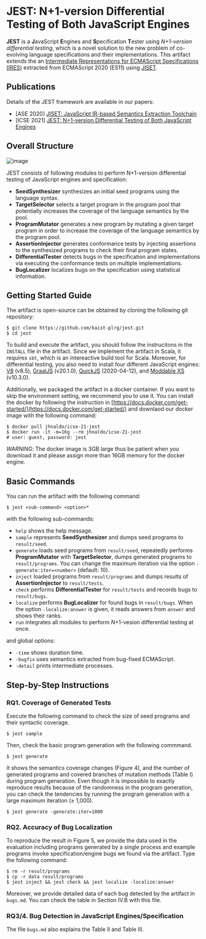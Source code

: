 # JEST: N+1-version Differential Testing of Both JavaScript Engines

**JEST** is a **J**avaScript **E**ngines and **S**pecification **T**ester using
_N+1-version differential testing_, which is a novel solution to the new
problem of co-evolving language specifications and their implementations.  This
artifact extends the an [Intermediate Representations for ECMAScript
Specifications (IRES)](https://github.com/kaist-plrg/ires) extracted from
ECMAScript 2020 (ES11) using [JISET](https://github.com/kaist-plrg/jiset).

## Publications

Details of the JEST framework are available in our papers:
- [ASE 2020] [JISET: JavaScript IR-based Semantics Extraction
  Toolchain](https://doi.org/10.1145/3324884.3416632)
- [ICSE 2021] [JEST: N+1-version Differential Testing of Both JavaScript
  Engines](https://doi.org/10.1109/ICSE43902.2021.00015)

## Overall Structure

![image](https://user-images.githubusercontent.com/6766660/103853229-ee944680-50f0-11eb-8927-f45fe9d3e9c1.png)

JEST consists of following modules to perform N+1-version
differential testing of JavaScript engines and specification:
- **SeedSynthesizer** synthesizes an initial seed programs using the language
  syntax.
- **TargetSelector** selects a target program in the program pool that
  potentially increases the coverage of the language semantics by the pool.
- **ProgramMutator** generates a new program by mutating a given target program
  in order to increase the coverage of the language semantics by the program
  pool.
- **AssertionInjector** generates conformance tests by injecting assertions to
  the synthesized programs to check their final program states.
- **DifferentialTester** detects bugs in the specification and implementations
  via executing the conformance tests on multiple implementations.
- **BugLocalizer** localizes bugs on the specification using statistical
  information.

## Getting Started Guide
The artifact is open-source can be obtained by cloning the following git
repository:
```
$ git clone https://github.com/kaist-plrg/jest.git
$ cd jest
```
To build and execute the artifact, you should follow the instrucitons in the
`INSTALL` file in the artifact.  Since we implement the artifact in
Scala, it requires `sbt`, which is an intereactive build tool for Scala.
Moreover, for differential testing, you also need to install four different
JavaScript engines: [V8](https://v8.dev/) (v8.5),
[GraalJS](https://github.com/oracle/graaljs) (v20.1.0),
[QuickJS](https://bellard.org/quickjs/) (2020-04-12), and [Moddable
XS](https://github.com/Moddable-OpenSource/moddable) (v10.3.0).

Additionally, we packaged the artifact in a docker container.  If you want to
skip the environment setting, we recommend you to use it.  You can install the
docker by following the instruction in
[https://docs.docker.com/get-started/](https://docs.docker.com/get-started/)
and downlaod our docker image with the following command:
```
$ docker pull jhnaldo/icse-21-jest
$ docker run -it -m=16g --rm jhnaldo/icse-21-jest
# user: guest, password: jest
```
_WARNING_: The docker image is 3GB large thus be patient when you
download it and please assign more than 16GB memory for the docker engine.

## Basic Commands

You can run the artifact with the following command:
```
$ jest <sub-command> <option>*
```
with the following sub-commands:
- `help` shows the help message.
- `sample` represents **SeedSynthesizer** and dumps seed
    programs to `result/seed`.
- `generate` loads seed programs from `result/seed`,
    repeatedly performs **ProgramMutator** with **TargetSelector**,
    dumps generated programs to `result/programs`. You can change the
    maximum iteration via the option `-generate:iter=<number>` (default:
    10).
- `inject` loaded programs from `result/programs` and dumps
    results of **AssertionInjector** to `result/tests`.
- `check` performs **DifferentialTester** for
    `result/tests` and records bugs to `result/bugs`.
- `localize` performs **BugLocalizer** for found bugs in
    `result/bugs`. When the option `-localize:answer` is given, it
    reads answers from `answer` and shows their ranks.
- `run` integrates all modules to perform $N$+1-vesion differential
    testing at once.

and global options:
- `-time` shows duration time.
- `-bugfix` uses semantics extracted from bug-fixed ECMAScript.
- `-detail` prints intermediate processes.


## Step-by-Step Instructions

### RQ1. Coverage of Generated Tests

Execute the following command to check the size of seed programs and their
syntactic coverage.
```
$ jest sample
```
Then, check the basic program generation wth the following commmand.
```
$ jest generate
```
It shows the semantics coverage changes (Figure 4), and the number of generated
programs and covered branches of mutation methods (Table I) during program
generation.  Even though it is impossible to exactly reproduce results because
of the randomness in the program generation, you can check the tendencies by
running the program generation with a large maximum iteration (≥ 1,000).
```
$ jest generate -generate:iter=1000
```

### RQ2. Accuracy of Bug Localization

To reproduce the result in Figure 5, we provide the data used in the evaluation
including programs generated by a single process and example programs invoke
specification/engine bugs we found via the artifact.  Type the following
command:
```
$ rm -r result/programs
$ cp -r data result/programs
$ jest inject && jest check && jest localize -localize:answer
```
Moreover, we provide detailed data of each bug detected by the artifact in
`bugs.md`. You can check the table in Section IV.B with this file.

### RQ3/4. Bug Detection in JavaScript Engines/Specification

The file `bugs.md` also explains the Table II and Table III.

